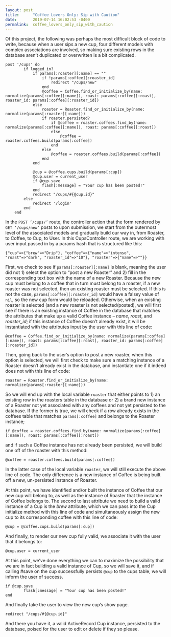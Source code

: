 ```yaml
---
layout: post
title:      "Coffee Lovers Only: Sip with Caution"
date:       2019-07-14 16:02:53 -0400
permalink:  coffee_lovers_only_sip_with_caution
---
```



Of this project, the following was perhaps the most difficult block of code to write, because when a user sips a new cup, four different models with complex associations are involved, so making sure existing rows in the database aren’t duplicated or overwritten is a bit complicated.


```
post '/cups' do
        if logged_in?
            if params[:roaster][:name] == ""
                if !params[:coffee][:roaster_id]
                    redirect "/cups/new"
                end
                @coffee = Coffee.find_or_initialize_by(name: normalize(params[:coffee][:name]), roast: params[:coffee][:roast], roaster_id: params[:coffee][:roaster_id]) 
            else
                roaster = Roaster.find_or_initialize_by(name: normalize(params[:roaster][:name]))
                if roaster.persisted?
                    if @coffee = roaster.coffees.find_by(name: normalize(params[:coffee][:name]), roast: params[:coffee][:roast])
                    else
                        @coffee = roaster.coffees.build(params[:coffee]) 
                    end
                else
                    @coffee = roaster.coffees.build(params[:coffee])
                end 
            end
            
            @cup = @coffee.cups.build(params[:cup])
            @cup.user = current_user
            if @cup.save
                flash[:message] = "Your cup has been posted!"
            end
            redirect "/cups/#{@cup.id}"
        else
            redirect '/login'
        end
    end

```

In the `POST ‘/cups/’` route, the controller action that the form rendered by `GET ‘/cups/new’` posts to upon submission, we start from the outermost level of the associated models and gradually build our way in, from Roaster, to Coffee, to Cup, to User. In this CupsController route, we are working with user input passed in by a params hash that is structured like this:
```
{"cup"=>{"brew"=>"Drip"}, "coffee"=>{"name"=>"intenso", "roast"=>"dark", "roaster_id"=>"10"}, "roaster"=>{"name"=>""}}

```

First, we check to see if `params[:roaster][:name]` is blank, meaning the user did not 1) select the option to “post a new Roaster” and 2) fill in the corresponding text box with the name of a new Roaster. Because the new cup must belong to a coffee that in turn must belong to a roaster, if a new roaster was not selected, then an existing roaster must be selected. If this is not the case, `params[:coffee][:roaster_id]` would have a falsey value of `nil`, so the new cup form would be reloaded. Otherwise, when an existing roaster is selected (and a new roaster is not selected/posted), we will first see if there is an existing instance of Coffee in the database that matches the attributes that make up a valid Coffee instance – *name*, *roast*, and *roaster_id*; if this instance of Coffee doesn’t already exist, it will be instantiated with the attributes input by the user with this line of code:
```
@coffee = Coffee.find_or_initialize_by(name: normalize(params[:coffee][:name]), roast: params[:coffee][:roast], roaster_id: params[:coffee][:roaster_id])
```

Then, going back to the user’s option to post a new roaster, when this option is selected, we will first check to make sure a matching instance of a Roaster doesn’t already exist in the database, and instantiate one if it indeed does not with this line of code:
```
roaster = Roaster.find_or_initialize_by(name: normalize(params[:roaster][:name]))
```

So we will end up with the local variable `roaster` that either points to 1) an existing row in the roasters table in the database or 2) a brand new instance of a Roaster not yet associated with any coffees and not yet persisted to the database. If the former is true, we will check if a row already exists in the coffees table that matches `params[:coffee]` and belongs to the Roaster instance; 
```
if @coffee = roaster.coffees.find_by(name: normalize(params[:coffee][:name]), roast: params[:coffee][:roast])
```
and if such a Coffee instance has not already been persisted, we will build one off of the roaster with this method:
```
@coffee = roaster.coffees.build(params[:coffee]) 
```

In the latter case of the local variable `roaster`, we will still execute the above line of code. The only difference is a new instance of Coffee is being built off a new, un-persisted instance of Roaster.

At this point, we have identified and/or built the instance of Coffee that our new cup will belong to, as well as the instance of Roaster that the instance of Coffee belongs to. The second to last attribute we need to build a valid instance of a Cup is the *brew* attribute, which we can pass into the Cup initialize method with this line of code and simultaneously assign the new cup to its corresponding coffee with this line of code:
```
@cup = @coffee.cups.build(params[:cup])
```

And finally, to render our new cup fully valid, we associate it with the user that it belongs to:
```
@cup.user = current_user
```

At this point, we’ve done everything we can to maximize the possibility that we are in fact building a valid instance of Cup, so we will save it, and if calling #save on the cup successfully persists `@cup` to the cups table, we will inform the user of success.
```
if @cup.save
        flash[:message] = "Your cup has been posted!"
end
```

And finally take the user to view the new cup’s show page.
```
redirect "/cups/#{@cup.id}"
```

And there you have it, a valid ActiveRecord Cup instance, persisted to the database, poised for the user to edit or delete if they so please. 

